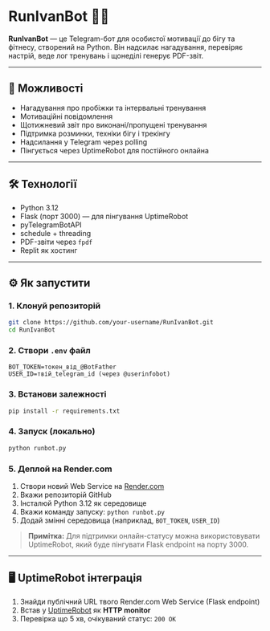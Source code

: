 # RunIvanBot 🏃‍♂️

**RunIvanBot** — це Telegram-бот для особистої мотивації до бігу та фітнесу, створений на Python. Він надсилає нагадування, перевіряє настрій, веде лог тренувань і щонеділі генерує PDF-звіт.

---

## 🚀 Можливості

- Нагадування про пробіжки та інтервальні тренування
- Мотиваційні повідомлення
- Щотижневий звіт про виконані/пропущені тренування
- Підтримка розминки, техніки бігу і трекінгу
- Надсилання у Telegram через polling
- Пінгується через UptimeRobot для постійного онлайна

---

## 🛠 Технології

- Python 3.12
- Flask (порт 3000) — для пінгування UptimeRobot
- pyTelegramBotAPI
- schedule + threading
- PDF-звіти через `fpdf`
- Replit як хостинг

---

## ⚙️ Як запустити

### 1. Клонуй репозиторій
```bash
git clone https://github.com/your-username/RunIvanBot.git
cd RunIvanBot
```

### 2. Створи `.env` файл

```dotenv
BOT_TOKEN=токен_від_@BotFather
USER_ID=твій_telegram_id (через @userinfobot)
```

### 3. Встанови залежності
```bash
pip install -r requirements.txt
```

### 4. Запуск (локально)

```bash
python runbot.py
```

### 5. Деплой на Render.com

1. Створи новий Web Service на [Render.com](https://render.com/)
2. Вкажи репозиторій GitHub
3. Інсталюй Python 3.12 як середовище
4. Вкажи команду запуску: `python runbot.py`
5. Додай змінні середовища (наприклад, `BOT_TOKEN`, `USER_ID`)

> **Примітка:** Для підтримки онлайн-статусу можна використовувати UptimeRobot, який буде пінгувати Flask endpoint на порту 3000.

---


## 🖥 UptimeRobot інтеграція

1. Знайди публічний URL твого Render.com Web Service (Flask endpoint)
2. Встав у [UptimeRobot](https://uptimerobot.com/) як **HTTP monitor**
3. Перевірка що 5 хв, очікуваний статус: `200 OK`